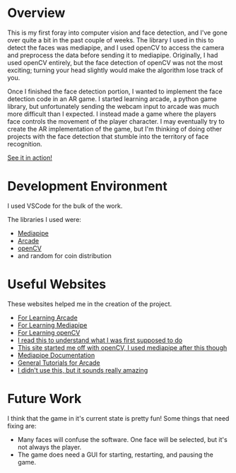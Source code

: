# Overview

This is my first foray into computer vision and face detection, and I've gone over quite a bit in the past couple of weeks. The library I used in this to detect the faces was mediapipe, and I used openCV to access the camera and preprocess the data before sending it to mediapipe. Originally, I had used openCV entirely, but the face detection of openCV was not the most exciting; turning your head slightly would make the algorithm lose track of you. 

Once I finished the face detection portion, I wanted to implement the face detection code in an AR game. I started learning arcade, a python game library, but unfortunately sending the webcam input to arcade was much more difficult than I expected. I instead made a game where the players face controls the movement of the player character. I may eventually try to create the AR implementation of the game, but I'm thinking of doing other projects with the face detection that stumble into the territory of face recognition.

[See it in action!](http://youtube.link.goes.here)

# Development Environment

I used VSCode for the bulk of the work.

The libraries I used were:
* [Mediapipe](https://google.github.io/mediapipe/)
* [Arcade](https://api.arcade.academy/en/latest/index.html)
* [openCV](https://docs.opencv.org/4.5.3/index.html)
* and random for coin distribution

# Useful Websites

These websites helped me in the creation of the project.
* [For Learning Arcade](https://learn.arcade.academy/en/latest/index.html)
* [For Learning Mediapipe](https://google.github.io/mediapipe/)
* [For Learning openCV](https://docs.opencv.org/4.5.3/db/d28/tutorial_cascade_classifier.html)
* [I read this to understand what I was first supposed to do](https://medium.com/@ageitgey/machine-learning-is-fun-part-4-modern-face-recognition-with-deep-learning-c3cffc121d78#:~:text=Face%20Recognition%20%E2%80%94%20Step%20by%20Step%201%20Finding,the%20easiest%20step%20in%20the%20whole%20process.%20)
* [This site started me off with openCV, I used mediapipe after this though](https://realpython.com/face-detection-in-python-using-a-webcam/)
* [Mediapipe Documentation](https://github.com/google/mediapipe/blob/master/mediapipe/python/solutions/drawing_utils.py)
* [General Tutorials for Arcade](https://www.geeksforgeeks.org/)
* [I didn't use this, but it sounds really amazing](https://buildmedia.readthedocs.org/media/pdf/face-recognition/latest/face-recognition.pdf)

# Future Work

I think that the game in it's current state is pretty fun! Some things that need fixing are:
* Many faces will confuse the software. One face will be selected, but it's not always the player.
* The game does need a GUI for starting, restarting, and pausing the game.